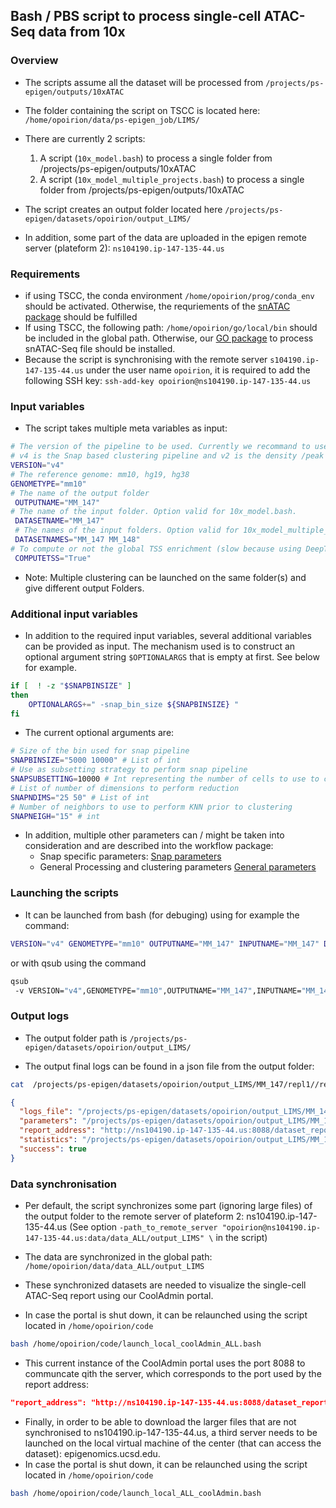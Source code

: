 ## Bash / PBS script to process single-cell ATAC-Seq data from 10x

### Overview
* The scripts assume all the dataset will be processed from `/projects/ps-epigen/outputs/10xATAC`
* The folder containing the script on TSCC is located here: `/home/opoirion/data/ps-epigen_job/LIMS/`
* There are currently 2 scripts:
  1. A script (`10x_model.bash`) to process a single folder from /projects/ps-epigen/outputs/10xATAC
  2. A script (`10x_model_multiple_projects.bash`) to process a single folder from /projects/ps-epigen/outputs/10xATAC

* The script creates an output folder located here `/projects/ps-epigen/datasets/opoirion/output_LIMS/`
* In addition, some part of the data are uploaded in the epigen remote server (plateform 2): `ns104190.ip-147-135-44.us`

### Requirements
* if using TSCC, the conda environment `/home/opoirion/prog/conda_env` should be activated. Otherwise, the requriements of the [snATAC package](https://gitlab.com/Grouumf/snATAC) should be fulfilled
* If using TSCC, the following path: `/home/opoirion/go/local/bin` should be included in the global path. Otherwise, our [GO package](https://gitlab.com/Grouumf/ATACdemultiplex) to process snATAC-Seq file should be installed. 
* Because the script is synchronising with the remote server `s104190.ip-147-135-44.us` under the user name `opoirion`, it is required to add the following SSH key: `ssh-add-key opoirion@ns104190.ip-147-135-44.us`


### Input variables
* The script takes multiple meta variables as input:
```bash
# The version of the pipeline to be used. Currently we recommand to use only 2 versions.
# v4 is the Snap based clustering pipeline and v2 is the density /peak based clustering pipeline
VERSION="v4"
# The reference genome: mm10, hg19, hg38
GENOMETYPE="mm10"
# The name of the output folder
 OUTPUTNAME="MM_147"
# The name of the input folder. Option valid for 10x_model.bash.
 DATASETNAME="MM_147"
 # The names of the input folders. Option valid for 10x_model_multiple_projects.bash.
 DATASETNAMES="MM_147 MM_148"
# To compute or not the global TSS enrichment (slow because using DeepTools)
 COMPUTETSS="True"
```
* Note: Multiple clustering can be launched on the same folder(s) and give different output Folders.

### Additional input variables

* In addition to the required input variables, several additional variables can be provided as input. The mechanism used is to construct an optional argument string `$OPTIONALARGS` that is empty at first. See below for example.

```bash
if [  ! -z "$SNAPBINSIZE" ]
then
    OPTIONALARGS+=" -snap_bin_size ${SNAPBINSIZE} "
fi
```

* The current optional arguments are:

```bash
# Size of the bin used for snap pipeline
SNAPBINSIZE="5000 10000" # List of int
# Use as subsetting strategy to perform snap pipeline
SNAPSUBSETTING=10000 # Int representing the number of cells to use to create the ref map
# List of number of dimensions to perform reduction
SNAPNDIMS="25 50" # List of int
# Number of neighbors to use to perform KNN prior to clustering
SNAPNEIGH="15" # int
```

* In addition, multiple other parameters can / might be taken into consideration and are described into the workflow package:
  * Snap specific parameters: [Snap parameters](https://gitlab.com/Grouumf/snATAC/blob/master/snATAC_pipeline/arg_parser_snap.py)
  * General Processing and clustering parameters [General parameters](https://gitlab.com/Grouumf/snATAC/blob/master/snATAC_pipeline/arg_parser.py)


### Launching the scripts
* It can be launched from bash (for debuging) using for example the command:

```bash
VERSION="v4" GENOMETYPE="mm10" OUTPUTNAME="MM_147" INPUTNAME="MM_147" DATASETNAME="MM_147" bash ~/data/ps-epigen_job/LIMS/10x_model.bash
```
or with qsub using the command

```bash
qsub
 -v VERSION="v4",GENOMETYPE="mm10",OUTPUTNAME="MM_147",INPUTNAME="MM_147",DATASETNAME="MM_147"  ~/data/ps-epigen_job/LIMS/10x_model.bash
```

### Output logs
* The output folder path is `/projects/ps-epigen/datasets/opoirion/output_LIMS/`

* The output final logs can be found in a json file from the output folder:

```bash
cat  /projects/ps-epigen/datasets/opoirion/output_LIMS/MM_147/repl1//repl1_MM_147_final_logs.json
```

```json
{
  "logs_file": "/projects/ps-epigen/datasets/opoirion/output_LIMS/MM_147/repl1//repl1_MM_147_pipeline.log",
  "parameters": "/projects/ps-epigen/datasets/opoirion/output_LIMS/MM_147/repl1//pipeline_params.log",
  "report_address": "http://ns104190.ip-147-135-44.us:8088/dataset_report?dataset_name=MM_147&output_folder_name=output_LIMS&token=4bd4a5eea3609cab5994eda21ae4f7b5",
  "statistics": "/projects/ps-epigen/datasets/opoirion/output_LIMS/MM_147/repl1//repl1_MM_147_project_statistics.json",
  "success": true
}
```

### Data synchronisation
* Per default, the script synchronizes some part (ignoring large files) of the output folder to the remote server of plateform 2: ns104190.ip-147-135-44.us (See option `-path_to_remote_server "opoirion@ns104190.ip-147-135-44.us:data/data_ALL/output_LIMS" \` in the script)

* The data are synchronized in the global path: `/home/opoirion/data/data_ALL/output_LIMS`
* These synchronized datasets are needed to visualize the single-cell ATAC-Seq report using our CoolAdmin portal.
* In case the portal is shut down, it can be relaunched using the script located in `/home/opoirion/code`

```bash
bash /home/opoirion/code/launch_local_coolAdmin_ALL.bash
```

* This current instance of the CoolAdmin portal uses the port 8088 to communcate qith the server, which corresponds to the port used by the report address:

```json
"report_address": "http://ns104190.ip-147-135-44.us:8088/dataset_report?dataset_name=MM_147&output_folder_name=output_LIMS&token=4bd4a5eea3609cab5994eda21ae4f7b5"
```

* Finally, in order to be able to download the larger files that are not synchronised to ns104190.ip-147-135-44.us, a third server needs to be launched on the local virtual machine of the center (that can access the dataset): epigenomics.ucsd.edu.
* In case the portal is shut down, it can be relaunched using the script located in `/home/opoirion/code`

```bash
bash /home/opoirion/code/launch_local_ALL_coolAdmin.bash
```
